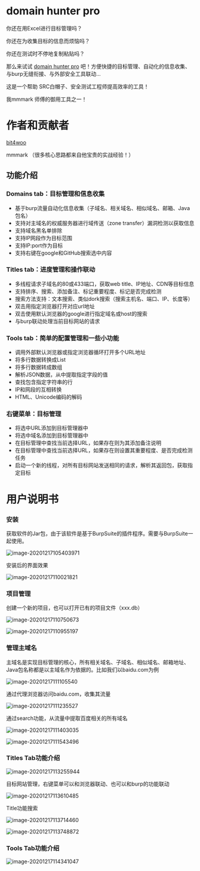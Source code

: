 # domain hunter pro

你还在用Excel进行目标管理吗？

你还在为收集目标的信息而烦恼吗？

你还在测试时不停地复制粘贴吗？

那么来试试 [domain hunter pro](https://github.com/bit4woo/domain_hunter_pro) 吧！方便快捷的目标管理、自动化的信息收集、与burp无缝衔接、与外部安全工具联动...

这是一个帮助 SRC白帽子、安全测试工程师提高效率的工具！

我mmmark 师傅的御用工具之一！

# 作者和贡献者

[bit4woo](https://github.com/bit4woo)

mmmark （很多核心思路都来自他宝贵的实战经验！）

## 功能介绍

### Domains tab：目标管理和信息收集

- 基于burp流量自动化信息收集（子域名、相关域名、相似域名、邮箱、Java包名）
- 支持对主域名的权威服务器进行域传送（zone transfer）漏洞检测以获取信息
- 支持域名黑名单排除
- 支持IP网段作为目标范围
- 支持IP:port作为目标
- 支持右键在google和GitHub搜索选中内容

### Titles tab：进度管理和操作联动

- 多线程请求子域名的80或433端口，获取web title、IP地址、CDN等目标信息
- 支持排序、搜索、添加备注、标记重要程度、标记是否完成检测
- 搜索方法支持：文本搜索、类似dork搜索（搜索主机名、端口、IP、长度等）
- 双击用指定浏览器打开对应url地址
- 双击使用默认浏览器的google进行指定域名或host的搜索
- 与burp联动处理当前目标网站的请求

### Tools tab：简单的配置管理和一些小功能

- 调用外部默认浏览器或指定浏览器循环打开多个URL地址
- 将多行数据转换成List
- 将多行数据转成数组
- 解析JSON数据，从中提取指定字段的值
- 查找包含指定字符串的行
- IP和网段的互相转换
- HTML、Unicode编码的解码

### 右键菜单：目标管理

- 将选中URL添加到目标管理器中
- 将选中域名添加到目标管理器中
- 在目标管理中查找当前选择URL，如果存在则为其添加备注说明
- 在目标管理中查找当前选择URL，如果存在则设置其重要程度、是否完成检测任务
- 启动一个新的线程，对所有目标网站发送相同的请求，解析其返回包，获取指定目标

# 用户说明书

### 安装

获取软件的Jar包，由于该软件是基于BurpSuite的插件程序。需要与BurpSuite一起使用。

![image-20201217105403971](img/README/image-20201217105403971.png)

安装后的界面效果

![image-20201217110021821](img/README/image-20201217110021821.png)

### 项目管理

创建一个新的项目，也可以打开已有的项目文件（xxx.db）

![image-20201217110750673](img/README/image-20201217110750673.png)

![image-20201217110955197](img/README/image-20201217110955197.png)



### 管理主域名

主域名是实现目标管理的核心，所有相关域名、子域名、相似域名、邮箱地址、Java包名称都是以主域名作为依据的。比如我们以baidu.com为例

![image-20201217111105540](img/README/image-20201217111105540.png)

通过代理浏览器访问baidu.com，收集其流量

![image-20201217111235527](img/README/image-20201217111235527.png)

通过search功能，从流量中提取百度相关的所有域名

![image-20201217111403035](img/README/image-20201217111403035.png)

![image-20201217111543496](img/README/image-20201217111543496.png)



### Titles Tab功能介绍

![image-20201217113255944](img/README/image-20201217113255944.png)



目标网站管理，右键菜单可以和浏览器联动、也可以和burp的功能联动

![image-20201217113610485](img/README/image-20201217113610485.png)

Title功能搜索

![image-20201217113714460](img/README/image-20201217113714460.png)



![image-20201217113748872](img/README/image-20201217113748872.png)

### Tools Tab功能介绍

![image-20201217114341047](img/README/image-20201217114341047.png)


